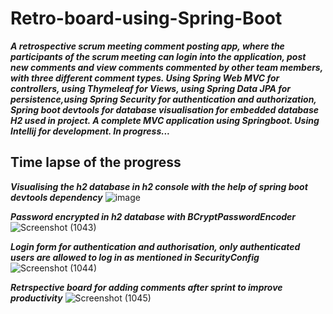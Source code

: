 # Retro-board-using-Spring-Boot

***A retrospective scrum meeting comment posting app, where the participants of the scrum meeting can login into the application, post new comments and view comments commented by other team members, with three different comment types. Using Spring Web MVC for controllers, using Thymeleaf for Views, using Spring Data JPA for persistence,using Spring Security for authentication and authorization, Spring boot devtools for database visualisation for embedded database H2 used in project. A complete MVC application using Springboot. Using Intellij for development. In progress...***


## Time lapse of the progress ##


***Visualising the h2 database in h2 console with the help of spring boot devtools dependency***
![image](https://user-images.githubusercontent.com/81863474/209713907-a0102039-5eac-4bf0-96eb-533ab1bf5b24.png)

***Password encrypted in h2 database with BCryptPasswordEncoder***
![Screenshot (1043)](https://user-images.githubusercontent.com/81863474/213848711-f9e7c2ba-733f-488c-ad4b-106873de0443.png)


***Login form for authentication and authorisation, only authenticated users are allowed to log in as mentioned in SecurityConfig***
![Screenshot (1044)](https://user-images.githubusercontent.com/81863474/213848706-503674bb-c736-44db-a067-0b5829d27c7d.png)

***Retrspective board for adding comments after sprint to improve productivity***
![Screenshot (1045)](https://user-images.githubusercontent.com/81863474/213848708-ef268a5a-b4f8-4063-b7c1-dee7773ec732.png)

